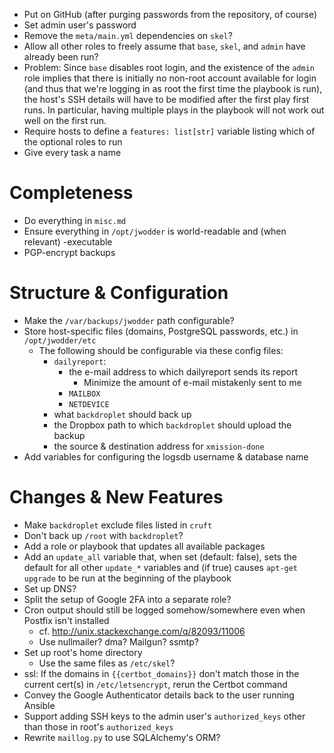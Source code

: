 - Put on GitHub (after purging passwords from the repository, of course)
- Set admin user's password
- Remove the `meta/main.yml` dependencies on `skel`?
- Allow all other roles to freely assume that `base`, `skel`, and `admin` have
  already been run?
- Problem: Since `base` disables root login, and the existence of the `admin`
  role implies that there is initially no non-root account available for login
  (and thus that we're logging in as root the first time the playbook is run),
  the host's SSH details will have to be modified after the first play first
  runs.  In particular, having multiple plays in the playbook will not work out
  well on the first run.
- Require hosts to define a `features: list[str]` variable listing which of the
  optional roles to run
- Give every task a name

Completeness
============
- Do everything in `misc.md`
- Ensure everything in `/opt/jwodder` is world-readable and (when relevant)
  -executable
- PGP-encrypt backups

Structure & Configuration
=========================
- Make the `/var/backups/jwodder` path configurable?
- Store host-specific files (domains, PostgreSQL passwords, etc.) in
  `/opt/jwodder/etc`
    - The following should be configurable via these config files:
        - `dailyreport`:
            - the e-mail address to which dailyreport sends its report
                - Minimize the amount of e-mail mistakenly sent to me
            - `MAILBOX`
            - `NETDEVICE`
        - what `backdroplet` should back up
        - the Dropbox path to which `backdroplet` should upload the backup
        - the source & destination address for `xmission-done`
- Add variables for configuring the logsdb username & database name

Changes & New Features
======================
- Make `backdroplet` exclude files listed in `cruft`
- Don't back up `/root` with `backdroplet`?
- Add a role or playbook that updates all available packages
- Add an `update_all` variable that, when set (default: false), sets the
  default for all other `update_*` variables and (if true) causes `apt-get
  upgrade` to be run at the beginning of the playbook
- Set up DNS?
- Split the setup of Google 2FA into a separate role?
- Cron output should still be logged somehow/somewhere even when Postfix isn't
  installed
    - cf. <http://unix.stackexchange.com/q/82093/11006>
    - Use nullmailer? dma? Mailgun? ssmtp?
- Set up root's home directory
    - Use the same files as `/etc/skel`?
- ssl: If the domains in `{{certbot_domains}}` don't match those in the current
  cert(s) in `/etc/letsencrypt`, rerun the Certbot command
- Convey the Google Authenticator details back to the user running Ansible
- Support adding SSH keys to the admin user's `authorized_keys` other than
  those in root's `authorized_keys`
- Rewrite `maillog.py` to use SQLAlchemy's ORM?
